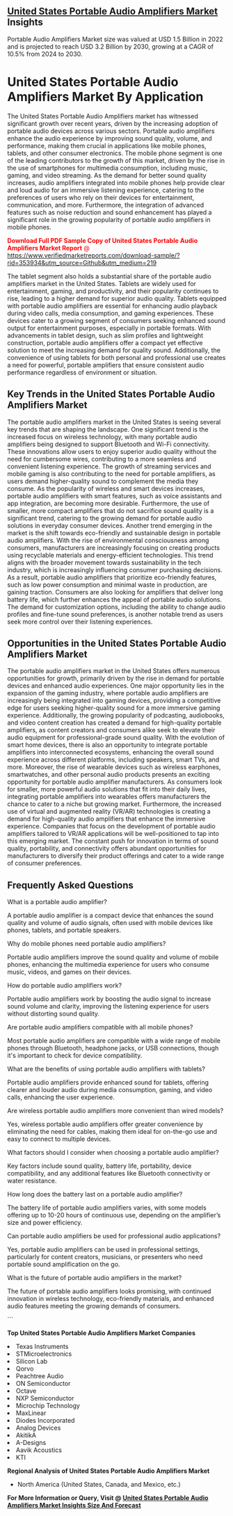<h2><a href="https://www.verifiedmarketreports.com/download-sample/?rid=353934&amp;utm_source=Github&amp;utm_medium=219" target="_blank">United States Portable Audio Amplifiers Market</a> Insights</h2><p>Portable Audio Amplifiers Market size was valued at USD 1.5 Billion in 2022 and is projected to reach USD 3.2 Billion by 2030, growing at a CAGR of 10.5% from 2024 to 2030.</p><p> <h1>United States Portable Audio Amplifiers Market By Application</h1> <p>The United States Portable Audio Amplifiers market has witnessed significant growth over recent years, driven by the increasing adoption of portable audio devices across various sectors. Portable audio amplifiers enhance the audio experience by improving sound quality, volume, and performance, making them crucial in applications like mobile phones, tablets, and other consumer electronics. The mobile phone segment is one of the leading contributors to the growth of this market, driven by the rise in the use of smartphones for multimedia consumption, including music, gaming, and video streaming. As the demand for better sound quality increases, audio amplifiers integrated into mobile phones help provide clear and loud audio for an immersive listening experience, catering to the preferences of users who rely on their devices for entertainment, communication, and more. Furthermore, the integration of advanced features such as noise reduction and sound enhancement has played a significant role in the growing popularity of portable audio amplifiers in mobile phones. <p><span class=""><span style="color: #ff0000;"><strong>Download Full PDF Sample Copy of United States Portable Audio Amplifiers Market Report</strong> @ </span><a href="https://www.verifiedmarketreports.com/download-sample/?rid=353934&amp;utm_source=Github&amp;utm_medium=219" target="_blank">https://www.verifiedmarketreports.com/download-sample/?rid=353934&amp;utm_source=Github&amp;utm_medium=219</a></span></p> The tablet segment also holds a substantial share of the portable audio amplifiers market in the United States. Tablets are widely used for entertainment, gaming, and productivity, and their popularity continues to rise, leading to a higher demand for superior audio quality. Tablets equipped with portable audio amplifiers are essential for enhancing audio playback during video calls, media consumption, and gaming experiences. These devices cater to a growing segment of consumers seeking enhanced sound output for entertainment purposes, especially in portable formats. With advancements in tablet design, such as slim profiles and lightweight construction, portable audio amplifiers offer a compact yet effective solution to meet the increasing demand for quality sound. Additionally, the convenience of using tablets for both personal and professional use creates a need for powerful, portable amplifiers that ensure consistent audio performance regardless of environment or situation. <h2>Key Trends in the United States Portable Audio Amplifiers Market</h2> <p>The portable audio amplifiers market in the United States is seeing several key trends that are shaping the landscape. One significant trend is the increased focus on wireless technology, with many portable audio amplifiers being designed to support Bluetooth and Wi-Fi connectivity. These innovations allow users to enjoy superior audio quality without the need for cumbersome wires, contributing to a more seamless and convenient listening experience. The growth of streaming services and mobile gaming is also contributing to the need for portable amplifiers, as users demand higher-quality sound to complement the media they consume. As the popularity of wireless and smart devices increases, portable audio amplifiers with smart features, such as voice assistants and app integration, are becoming more desirable. Furthermore, the use of smaller, more compact amplifiers that do not sacrifice sound quality is a significant trend, catering to the growing demand for portable audio solutions in everyday consumer devices. Another trend emerging in the market is the shift towards eco-friendly and sustainable design in portable audio amplifiers. With the rise of environmental consciousness among consumers, manufacturers are increasingly focusing on creating products using recyclable materials and energy-efficient technologies. This trend aligns with the broader movement towards sustainability in the tech industry, which is increasingly influencing consumer purchasing decisions. As a result, portable audio amplifiers that prioritize eco-friendly features, such as low power consumption and minimal waste in production, are gaining traction. Consumers are also looking for amplifiers that deliver long battery life, which further enhances the appeal of portable audio solutions. The demand for customization options, including the ability to change audio profiles and fine-tune sound preferences, is another notable trend as users seek more control over their listening experiences. <h2>Opportunities in the United States Portable Audio Amplifiers Market</h2> <p>The portable audio amplifiers market in the United States offers numerous opportunities for growth, primarily driven by the rise in demand for portable devices and enhanced audio experiences. One major opportunity lies in the expansion of the gaming industry, where portable audio amplifiers are increasingly being integrated into gaming devices, providing a competitive edge for users seeking higher-quality sound for a more immersive gaming experience. Additionally, the growing popularity of podcasting, audiobooks, and video content creation has created a demand for high-quality portable amplifiers, as content creators and consumers alike seek to elevate their audio equipment for professional-grade sound quality. With the evolution of smart home devices, there is also an opportunity to integrate portable amplifiers into interconnected ecosystems, enhancing the overall sound experience across different platforms, including speakers, smart TVs, and more. Moreover, the rise of wearable devices such as wireless earphones, smartwatches, and other personal audio products presents an exciting opportunity for portable audio amplifier manufacturers. As consumers look for smaller, more powerful audio solutions that fit into their daily lives, integrating portable amplifiers into wearables offers manufacturers the chance to cater to a niche but growing market. Furthermore, the increased use of virtual and augmented reality (VR/AR) technologies is creating a demand for high-quality audio amplifiers that enhance the immersive experience. Companies that focus on the development of portable audio amplifiers tailored to VR/AR applications will be well-positioned to tap into this emerging market. The constant push for innovation in terms of sound quality, portability, and connectivity offers abundant opportunities for manufacturers to diversify their product offerings and cater to a wide range of consumer preferences. <h2>Frequently Asked Questions</h2> <p>What is a portable audio amplifier?</p> <p>A portable audio amplifier is a compact device that enhances the sound quality and volume of audio signals, often used with mobile devices like phones, tablets, and portable speakers.</p> <p>Why do mobile phones need portable audio amplifiers?</p> <p>Portable audio amplifiers improve the sound quality and volume of mobile phones, enhancing the multimedia experience for users who consume music, videos, and games on their devices.</p> <p>How do portable audio amplifiers work?</p> <p>Portable audio amplifiers work by boosting the audio signal to increase sound volume and clarity, improving the listening experience for users without distorting sound quality.</p> <p>Are portable audio amplifiers compatible with all mobile phones?</p> <p>Most portable audio amplifiers are compatible with a wide range of mobile phones through Bluetooth, headphone jacks, or USB connections, though it's important to check for device compatibility.</p> <p>What are the benefits of using portable audio amplifiers with tablets?</p> <p>Portable audio amplifiers provide enhanced sound for tablets, offering clearer and louder audio during media consumption, gaming, and video calls, enhancing the user experience.</p> <p>Are wireless portable audio amplifiers more convenient than wired models?</p> <p>Yes, wireless portable audio amplifiers offer greater convenience by eliminating the need for cables, making them ideal for on-the-go use and easy to connect to multiple devices.</p> <p>What factors should I consider when choosing a portable audio amplifier?</p> <p>Key factors include sound quality, battery life, portability, device compatibility, and any additional features like Bluetooth connectivity or water resistance.</p> <p>How long does the battery last on a portable audio amplifier?</p> <p>The battery life of portable audio amplifiers varies, with some models offering up to 10-20 hours of continuous use, depending on the amplifier’s size and power efficiency.</p> <p>Can portable audio amplifiers be used for professional audio applications?</p> <p>Yes, portable audio amplifiers can be used in professional settings, particularly for content creators, musicians, or presenters who need portable sound amplification on the go.</p> <p>What is the future of portable audio amplifiers in the market?</p> <p>The future of portable audio amplifiers looks promising, with continued innovation in wireless technology, eco-friendly materials, and enhanced audio features meeting the growing demands of consumers.</p> ```</p><p><strong>Top United States Portable Audio Amplifiers Market Companies</strong></p><div data-test-id=""><p><li>Texas Instruments</li><li> STMicroelectronics</li><li> Silicon Lab</li><li> Qorvo</li><li> Peachtree Audio</li><li> ON Semiconductor</li><li> Octave</li><li> NXP Semiconductor</li><li> Microchip Technology</li><li> MaxLinear</li><li> Diodes Incorporated</li><li> Analog Devices</li><li> AkitikA</li><li> A-Designs</li><li> Aavik Acoustics</li><li> KTI</li></p><div><strong>Regional Analysis of&nbsp;United States Portable Audio Amplifiers Market</strong></div><ul><li dir="ltr"><p dir="ltr">North America&nbsp;(United States, Canada, and Mexico, etc.)</p></li></ul><p><strong>For More Information or Query, Visit @&nbsp;</strong><strong><a href="https://www.verifiedmarketreports.com/product/portable-audio-amplifiers-market/?utm_source=Github&amp;utm_medium=219" target="_blank">United States Portable Audio Amplifiers Market Insights Size And Forecast</a></strong></p></div>
